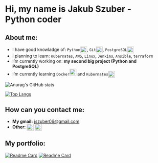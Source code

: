 # Hi, my name is Jakub Szuber - Python coder

## About me:
- I have good knowladge of: `Python`<img align="center" alt="My GitHub" width="22px" src="https://cdn3.iconfinder.com/data/icons/logos-and-brands-adobe/512/267_Python-512.png" style="max-width: 100%;">, `Git`<img align="center" alt="My GitHub" width="22px" src="https://upload.wikimedia.org/wikipedia/commons/thumb/3/3f/Git_icon.svg/1024px-Git_icon.svg.png" style="max-width: 100%;">, `PostgreSQL`<img align="center" alt="My GitHub" width="22px" src="https://user-images.githubusercontent.com/24623425/36042969-f87531d4-0d8a-11e8-9dee-e87ab8c6a9e3.png" style="max-width: 100%;">
- I planning to learn: `Kubernates`, `AWS`, `Linux`, `Jenkins`, `Ansible`, `terraform`
- I’m currently working on: **my second big project (Python and PostgreSQL)**
- I’m currently learning `Docker`<img alt="My GitHub" width="22px" src="https://encrypted-tbn0.gstatic.com/images?q=tbn:ANd9GcSi1_7FTxqyDmil8VzRFOI86aoeUkwJ5hsa-A&usqp=CAU" style="max-width: 100%;"> and `Kubernates`<img align="center" alt="My GitHub" width="22px" src="https://upload.wikimedia.org/wikipedia/commons/thumb/3/39/Kubernetes_logo_without_workmark.svg/1200px-Kubernetes_logo_without_workmark.svg.png" style="max-width: 100%;"> 

![Anurag's GitHub stats](https://github-readme-stats.vercel.app/api?username=JakubSzuber&show_icons=true&theme=gotham) 
<!--to change the color to white: theme=default-->

[![Top Langs](https://github-readme-stats.vercel.app/api/top-langs/?username=JakubSzuber&layout=compact)](https://github.com/JakubSzuber/github-readme-stats)


## How can you contact me:
- **My gmail:** jszuber06@gmail.com
- **Other:**  <a href="https://www.linkedin.com/in/jakub-szuber-06602521a/">
<img align="center" alt="JakubSzuber's LinkedIN" width="22px" src="https://raw.githubusercontent.com/peterthehan/peterthehan/master/assets/linkedin.svg" /></a><a href="https://www.kaggle.com/jakubszuber">
<img align="center" alt="JakubSzuber's Kaggle" width="22px" src="https://cdn.freelogovectors.net/wp-content/uploads/2018/06/kaggle-logo.png" /></a>

## My portfolio:
[![Readme Card](https://github-readme-stats.vercel.app/api/pin/?username=JakubSzuber&repo=Score-Counter-Game&theme=gotham)](https://github.com/JakubSzuber/Score-Counter-Game)
[![Readme Card](https://github-readme-stats.vercel.app/api/pin/?username=JakubSzuber&repo=Animal-Hotels-Analysis&theme=gotham)](https://github.com/JakubSzuber/Score-Counter-Game)
